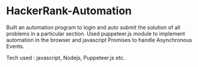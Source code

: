 # HackerRank-Automation
Built an automation program to login and auto submit the solution of all problems in a particular section. Used puppeteer.js module to implement automation in the browser and javascript Promises to handle Asynchronous Events.

Tech used : javascript, Nodejs, Puppeteer.js etc.

